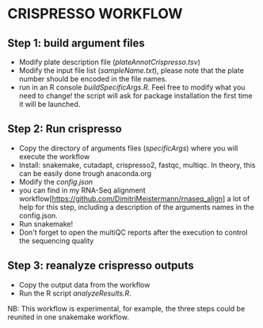 # CRISPRESSO WORKFLOW #

## Step 1: build argument files
- Modify plate description file (*plateAnnotCrispresso.tsv*)
- Modify the input file list (*sampleName.txt*), please note that the plate number should be encoded in the file names.
- run in an R console *buildSpecificArgs.R*. Feel free to modify what you need to change! the script will ask for package installation the first time it will be launched.

## Step 2: Run crispresso
- Copy the directory of arguments files (*specificArgs*) where you will execute the workflow
- Install: snakemake, cutadapt, crispresso2, fastqc, multiqc. In theory, this can be easily done trough anaconda.org
- Modify the *config.json* 
- you can find in my RNA-Seq alignment workflow[https://github.com/DimitriMeistermann/rnaseq_align] a lot of help for this step, including a description of the arguments names in the config.json.
- Run snakemake!
- Don't forget to open the multiQC reports after the execution to control the sequencing quality

## Step 3: reanalyze crispresso outputs
- Copy the output data from the workflow
- Run the R script *analyzeResults.R*.

NB: This workflow is experimental, for example, the three steps could be reunited in one snakemake workflow.